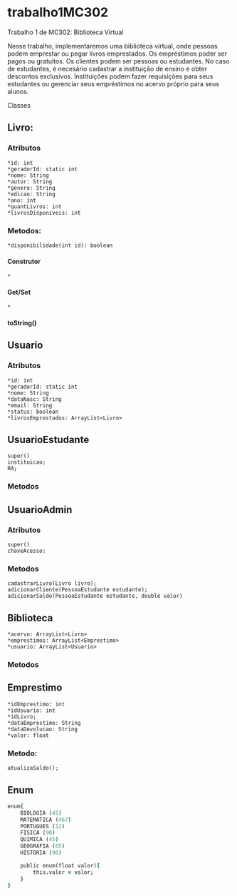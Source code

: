 # trabalho1MC302

Trabalho 1 de MC302: Biblioteca Virtual

Nesse trabalho, implementaremos uma biblioteca virtual, onde pessoas podem emprestar ou pegar livros emprestados. Os empréstimos poder ser pagos ou gratuitos. Os clientes podem ser pessoas ou estudantes. No caso de estudantes, é necesário cadastrar a instituição de ensino e obter descontos exclusivos. Instituições podem fazer requisições para seus estudantes ou gerenciar seus empréstimos no acervo próprio para seus alunos.


Classes

## Livro:
### Atributos
	*id: int
	*geradorId: static int
	*nome: String
	*autor: String
	*genero: String
	*edicao: String
	*ano: int
	*quantLivros: int
	*livrosDisponiveis: int

	
### Metodos:
	*disponibilidade(int id): boolean


#### Construtor
	*
#### Get/Set
	*
#### toString()
	
	 

## Usuario
### Atributos
	*id: int
	*geradorId: static int
	*nome: String
	*dataNasc: String
	*email: String
	*status: boolean
	*livrosEmprestados: ArrayList<Livro> 

## UsuarioEstudante
	super()
	instituicao;
	RA;
	
### Metodos

## UsuarioAdmin
### Atributos
	super()
	chaveAcesso: 
### Metodos
	cadastrarLivro(Livro livro);
	adicionarCliente(PessoaEstudante estudante);
	adicionarSaldo(PessoaEstudante estudante, double valor)


## Biblioteca
	*acervo: ArrayList<Livro> 
	*emprestimos: ArrayList<Emprestimo> 
	*usuario: ArrayList<Usuario> 
### Metodos


## Emprestimo
	*idEmprestimo: int 
	*idUsuario: int
	*idLivro;
	*dataEmprestimo: String
	*dataDevolucao: String
	*valor: float

### Metodo:
	atualizaSaldo();



## Enum

```j
enum{
	BIOLOGIA (45)
	MATEMATICA (467)
	PORTUGUES (12)
	FISICA (90)
	QUIMICA (45)
	GEOGRAFIA (65)
	HISTORIA (90)

	public enum(float valor){
		this.valor = valor;
	}
}
```
